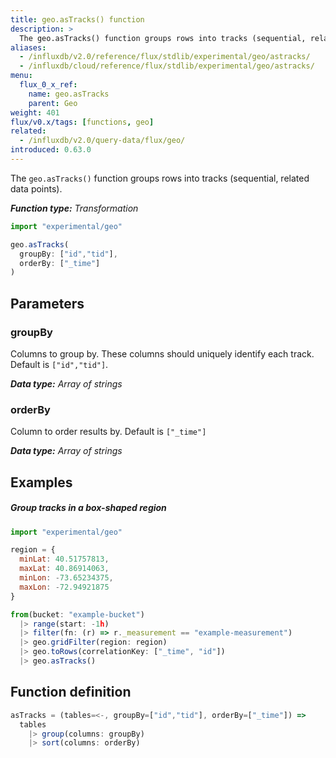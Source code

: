 ```yaml
---
title: geo.asTracks() function
description: >
  The geo.asTracks() function groups rows into tracks (sequential, related data points).
aliases:
  - /influxdb/v2.0/reference/flux/stdlib/experimental/geo/astracks/
  - /influxdb/cloud/reference/flux/stdlib/experimental/geo/astracks/
menu:
  flux_0_x_ref:
    name: geo.asTracks
    parent: Geo
weight: 401
flux/v0.x/tags: [functions, geo]
related:
  - /influxdb/v2.0/query-data/flux/geo/
introduced: 0.63.0
---
```


The `geo.asTracks()` function groups rows into tracks (sequential, related data points).

_**Function type:** Transformation_

```js
import "experimental/geo"

geo.asTracks(
  groupBy: ["id","tid"],
  orderBy: ["_time"]
)
```

## Parameters

### groupBy
Columns to group by.
These columns should uniquely identify each track.
Default is `["id","tid"]`.

_**Data type:** Array of strings_

### orderBy
Column to order results by.
Default is `["_time"]`

_**Data type:** Array of strings_

## Examples

##### Group tracks in a box-shaped region
```js
import "experimental/geo"

region = {
  minLat: 40.51757813,
  maxLat: 40.86914063,
  minLon: -73.65234375,
  maxLon: -72.94921875
}

from(bucket: "example-bucket")
  |> range(start: -1h)
  |> filter(fn: (r) => r._measurement == "example-measurement")
  |> geo.gridFilter(region: region)
  |> geo.toRows(correlationKey: ["_time", "id"])
  |> geo.asTracks()
```

## Function definition
```js
asTracks = (tables=<-, groupBy=["id","tid"], orderBy=["_time"]) =>
  tables
    |> group(columns: groupBy)
    |> sort(columns: orderBy)
```
